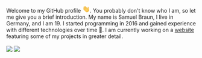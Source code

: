 Welcome to my GitHub profile <img src="https://raw.githubusercontent.com/MindLabor/MindLabor/master/wave.gif" width="20px">. You probably don't know who I am, so let me give you a brief introduction. My name is Samuel Braun, I live in Germany, and I am 19. I started programming in 2016 and gained experience with different technologies over time 🧰. I am currently working on a <a href="https://mindlabor.dev">website</a> featuring some of my projects in greater detail. 

<a>
  <img align="center" src="https://github-readme-stats.vercel.app/api/top-langs/?username=MindLabor&hide=TSQL&layout=compact" />
</a>
<a>
  <img align="center" src="https://github-readme-stats.vercel.app/api?username=MindLabor&hide=contribs,prs&count_private=true&show_icons=true" />
</a>

